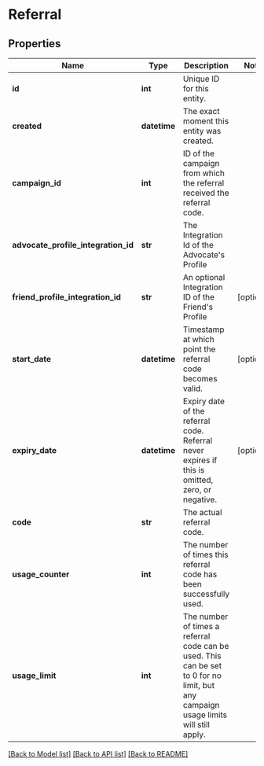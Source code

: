 # Referral


## Properties
Name | Type | Description | Notes
------------ | ------------- | ------------- | -------------
**id** | **int** | Unique ID for this entity. | 
**created** | **datetime** | The exact moment this entity was created. | 
**campaign_id** | **int** | ID of the campaign from which the referral received the referral code. | 
**advocate_profile_integration_id** | **str** | The Integration Id of the Advocate&#39;s Profile | 
**friend_profile_integration_id** | **str** | An optional Integration ID of the Friend&#39;s Profile | [optional] 
**start_date** | **datetime** | Timestamp at which point the referral code becomes valid. | [optional] 
**expiry_date** | **datetime** | Expiry date of the referral code. Referral never expires if this is omitted, zero, or negative. | [optional] 
**code** | **str** | The actual referral code. | 
**usage_counter** | **int** | The number of times this referral code has been successfully used. | 
**usage_limit** | **int** | The number of times a referral code can be used. This can be set to 0 for no limit, but any campaign usage limits will still apply.  | 

[[Back to Model list]](../README.md#documentation-for-models) [[Back to API list]](../README.md#documentation-for-api-endpoints) [[Back to README]](../README.md)


